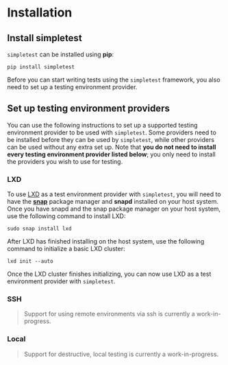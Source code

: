 # Installation

## Install simpletest

`simpletest` can be installed using __pip__:

```text
pip install simpletest
```

Before you can start writing tests using the `simpletest` framework, you also need to set up a testing environment provider.

## Set up testing environment providers

You can use the following instructions to set up a supported testing environment provider to be used with `simpletest`. Some providers need to be installed before they can be used by `simpletest`, while other providers can be used without any extra set up. Note that __you do not need to install every testing environment provider listed below__; you only need to install the providers you wish to use for testing.

### LXD

To use [LXD](https://ubuntu.com/lxd) as a test environment provider with `simpletest`, you will need to have the [__snap__](https://snapcraft.io/about) package manager and __snapd__ installed on your host system. Once you have snapd and the snap package manager on your host system, use the following command to install LXD:

```text
sudo snap install lxd
```

After LXD has finished installing on the host system, use the following command to initialize a basic LXD cluster:

```text
lxd init --auto
```

Once the LXD cluster finishes initializing, you can now use LXD as a test environment provider with `simpletest`.

### SSH

> Support for using remote environments via ssh is currently a work-in-progress.

### Local

> Support for destructive, local testing is currently a work-in-progress.

